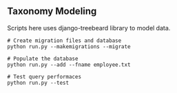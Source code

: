 ## Taxonomy Modeling

Scripts here uses django-treebeard library to model data.


    # Create migration files and database
    python run.py --makemigrations --migrate 
 
    # Populate the database
    python run.py --add --fname employee.txt

    # Test query performaces
    python run.py --test
